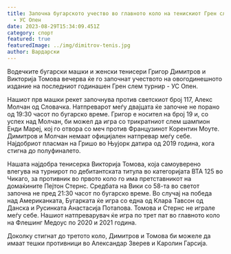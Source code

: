 ```yaml
---
title: Започна бугарското учество во главното коло на тенискиот Грен слем турнир
  - УС Опен
date: 2023-08-29T15:34:09.451Z
category: спорт
featured: true
featuredImage: ../img/dimitrov-tenis.jpg
author: Вардарски
---
```

Водечките бугарски машки и женски тенисери Григор Димитров и Викторија Томова вечерва ќе го започнат учеството на овогодинешното издание на последниот годинашен Грен слем турнир - УС Опен.

Нашиот прв машки рекет започнува против светскиот број 117, Алекс Молчан од Словачка. Натпреварот меѓу двајцата ќе започне не порано од 19:30 часот по бугарско време. Григор е носител на број 19 и, со успех над Молчан, би можел да игра со трикратниот слем шампион Енди Мареј, кој го отвора со меч против Французинот Корентин Моуте. Димитров и Молчан немаат официјален натпревар меѓу себе. Најдобриот пласман на Гришо во Њујорк датира од 2019 година, кога стигна до полуфиналето.

Нашата најдобра тенисерка Викторија Томова, која самоуверено влегува на турнирот по дебитантската титула во категоријата ВТА 125 во Чикаго, за противник во првото коло го има претставникот на домаќините Пејтон Стернс. Средбата на Вики со 58-та во светот започна не пред 21:30 часот по бугарско време. Во случај на победа над Американката, Бугарката ќе игра со една од Клара Тавсон од Данска и Русинката Анастасија Потапова. Томова и Стернс не играле меѓу себе. Нашиот натпреварувач ќе игра по трет пат во главното коло на Флешинг Медоус по 2020 и 2021 година.

Доколку стигнат до третото коло, Димитров и Томова би можеле да имаат тешки противници во Александар Зверев и Каролин Гарсија.